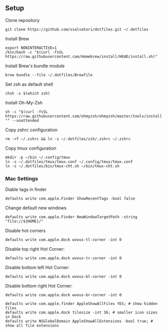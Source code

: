 

## Setup

Clone repository
```
git clone https://github.com/ssalvatori/dotfiles.git ~/.dotfiles
```

Install Brew

```
export NONINTERACTIVE=1
/bin/bash -c "$(curl -fsSL https://raw.githubusercontent.com/Homebrew/install/HEAD/install.sh)"
```

Install Brew's bundle module
```
brew bundle --file ~/.dotfiles/Brewfile
```

Set zsh as default shell
```
chsh -s $(which zsh)
```

Install Oh-My-Zsh
```
sh -c "$(curl -fsSL https://raw.githubusercontent.com/ohmyzsh/ohmyzsh/master/tools/install.sh)" "" --unattended
```

Copy zshrc configuration
```
rm -rf ~/.zshrc && ln -s ~/.dotfiles/zsh/.zshrc ~/.zshrc
```


Copy tmux configuration
```
mkdir -p ~/bin ~/.config/tmux
ln -s ~/.dotfiles/tmux/tmux.conf ~/.config/tmux/tmux.conf
ln -s ~/.dotfiles/bin/tmux-cht.sh ~/bin/tmux-cht.sh
```

### Mac Settings


Diable tags in finder
```
defaults write com.apple.Finder ShowRecentTags -bool false
```

Change default new windows
```
defaults write com.apple.Finder NewWindowTargetPath -string "file://${HOME}/"
```

Disable hot corners
```
defaults write com.apple.dock wvous-tl-corner -int 0
```

Disable top right Hot Corner:

```
defaults write com.apple.dock wvous-tr-corner -int 0
```

Disable bottom left Hot Corner:

```
defaults write com.apple.dock wvous-bl-corner -int 0
```

Disable bottom right Hot Corner:

```
defaults write com.apple.dock wvous-br-corner -int 0
```

```
defaults write com.apple.finder AppleShowAllFiles YES; # show hidden files
defaults write com.apple.dock tilesize -int 36; # smaller icon sizes in Dock
defaults write NSGlobalDomain AppleShowAllExtensions -bool true; # show all file extensions
```
